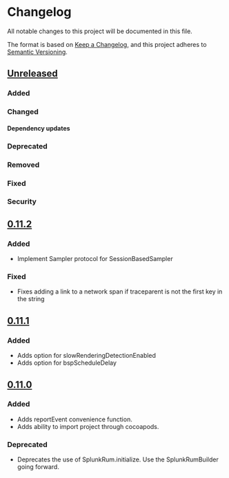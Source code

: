 # Changelog

All notable changes to this project will be documented in this file.

The format is based on [Keep a Changelog](https://keepachangelog.com/en/1.1.0/), and this project
adheres to [Semantic Versioning](https://semver.org/spec/v2.0.0.html).

## [Unreleased](https://github.com/signalfx/splunk-otel-ios/compare/0.11.2...HEAD)

### Added

### Changed

#### Dependency updates

### Deprecated

### Removed

### Fixed

### Security

## [0.11.2](https://github.com/signalfx/splunk-otel-ios/releases/tag/0.11.2)

### Added

* Implement Sampler protocol for SessionBasedSampler

### Fixed

* Fixes adding a link to a network span if traceparent is not the first key in the string

## [0.11.1](https://github.com/signalfx/splunk-otel-ios/releases/tag/0.11.1)

### Added

* Adds option for slowRenderingDetectionEnabled
* Adds option for bspScheduleDelay

## [0.11.0](https://github.com/signalfx/splunk-otel-ios/releases/tag/0.11.0)

### Added

* Adds reportEvent convenience function.
* Adds ability to import project through cocoapods.

### Deprecated

* Deprecates the use of SplunkRum.initialize.  Use the SplunkRumBuilder going forward.
